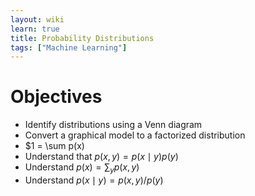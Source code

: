 ```yaml
---
layout: wiki
learn: true
title: Probability Distributions
tags: ["Machine Learning"]
---
```


# Objectives

- Identify distributions using a Venn diagram
- Convert a graphical model to a factorized distribution
- $1 = \sum p(x)
- Understand that $p(x, y) = p(x \mid y)p(y)$
- Understand $p(x) = \sum_y p(x, y)$
- Understand $p(x \mid y) = p(x, y) / p(y)$